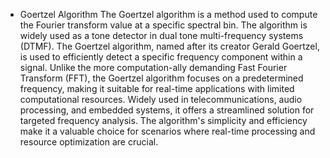 * Goertzel Algorithm
The Goertzel algorithm is a method used to compute the Fourier transform value at a specific spectral bin.
The algorithm is widely used as a tone detector in dual tone multi-frequency systems (DTMF).
The Goertzel algorithm, named after its creator Gerald Goertzel, is used to efficiently detect a specific frequency component within a signal.
Unlike the more computation-ally demanding Fast Fourier Transform (FFT), the Goertzel algorithm focuses on a predetermined frequency,
making it suitable for real-time applications with limited computational resources. Widely used in telecommunications, audio processing, and embedded systems, 
it offers a streamlined solution for targeted frequency analysis. The algorithm's simplicity and efficiency make it a valuable choice for scenarios where real-time 
processing and resource optimization are crucial. 
